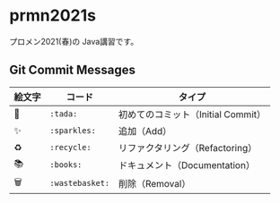 # prmn2021s

プロメン2021(春)の Java講習です。

## Git Commit Messages

| 絵文字           | コード             | タイプ                             |
| ---------------- | ------------------ | ---------------------------------- |
| :tada:           | `:tada:`           | 初めてのコミット（Initial Commit） |
| :sparkles:       | `:sparkles:`       | 追加（Add）                        |
| :recycle:        | `:recycle:`        | リファクタリング（Refactoring）    |
| :books:          | `:books:`          | ドキュメント（Documentation）      |
| :wastebasket:    | `:wastebasket:`    | 削除（Removal）                    |
